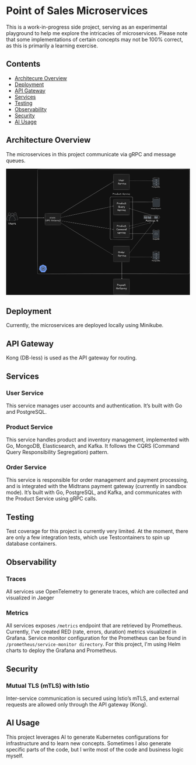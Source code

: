 # Point of Sales Microservices

This is a work-in-progress side project, serving as an experimental playground to help me explore the intricacies of microservices. Please note that some implementations of certain concepts may not be 100% correct, as this is primarily a learning exercise.

## Contents
- [Architecure Overview](#architecture-overview)
- [Deployment](#deployment)
- [API Gateway](#api-gateway)
- [Services](#services)
- [Testing](#testing)
- [Observability](#observability)
- [Security](#security)
- [AI Usage](#ai-usage)

## Architecture Overview
The microservices in this project communicate via gRPC and message queues.

![Architecture](./assets/architecture.png)

## Deployment
Currently, the microservices are deployed locally using Minikube.

## API Gateway
Kong (DB-less) is used as the API gateway for routing.

## Services
### User Service
This service manages user accounts and authentication. It’s built with Go and PostgreSQL.

### Product Service
This service handles product and inventory management, implemented with Go, MongoDB, Elasticsearch, and Kafka. It follows the CQRS (Command Query Responsibility Segregation) pattern.

### Order Service
This service is responsible for order management and payment processing, and is integrated with the Midtrans payment gateway (currently in sandbox mode). It’s built with Go, PostgreSQL, and Kafka, and communicates with the Product Service using gRPC calls.

## Testing
Test coverage for this project is currently very limited. At the moment, there are only a few integration tests, which use Testcontainers to spin up database containers.

## Observability
### Traces
All services use OpenTelemetry to generate traces, which are collected and visualized in Jaeger

### Metrics
All services exposes `/metrics` endpoint that are retrieved by Prometheus. Currently, I've created RED (rate, errors, duration) metrics visualized in Grafana. Service monitor configuration for the Prometheus can be found in `/prometheus/service-monitor directory`. For this project, I'm using Helm charts to deploy the Grafana and Prometheus.

## Security
### Mutual TLS (mTLS) with Istio
Inter-service communication is secured using Istio’s mTLS, and external requests are allowed only through the API gateway (Kong).

## AI Usage
This project leverages AI to generate Kubernetes configurations for infrastructure and to learn new concepts. Sometimes I also generate specific parts of the code, but I write most of the code and business logic myself.